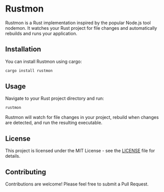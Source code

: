 # Rustmon

Rustmon is a Rust implementation inspired by the popular Node.js tool nodemon. It watches your Rust project for file changes and automatically rebuilds and runs your application.

## Installation

You can install Rustmon using cargo:

```bash
cargo install rustmon
```

## Usage

Navigate to your Rust project directory and run:

```bash
rustmon
```



Rustmon will watch for file changes in your project, rebuild when changes are detected, and run the resulting executable.

## License

This project is licensed under the MIT License - see the [LICENSE](LICENSE) file for details.

## Contributing

Contributions are welcome! Please feel free to submit a Pull Request.
